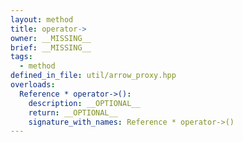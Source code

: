 ```yaml
---
layout: method
title: operator->
owner: __MISSING__
brief: __MISSING__
tags:
  - method
defined_in_file: util/arrow_proxy.hpp
overloads:
  Reference * operator->():
    description: __OPTIONAL__
    return: __OPTIONAL__
    signature_with_names: Reference * operator->()
---
```

